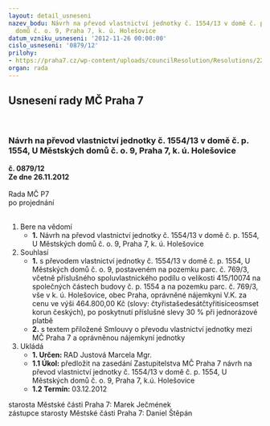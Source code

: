 ```yaml
---
layout: detail_usneseni
nazev_bodu: Návrh na převod vlastnictví jednotky č. 1554/13 v domě č. p. 1554, U Městských
  domů č. o. 9, Praha 7, k. ú. Holešovice
datum_vzniku_usneseni: '2012-11-26 00:00:00'
cislo_usneseni: '0879/12'
prilohy:
- https://praha7.cz/wp-content/uploads/councilResolution/Resolutions/22311/60-12-z_1554-13_kutilov%c3%a1_03.12.2012.doc
organ: rada
---
```

<div id="ucUsn_pList" class="usn">
	<span><h2>Usnesení rady MČ Praha 7 </h2>
<br></span><div class="standBody">
<span><h3>Návrh na převod vlastnictví jednotky č. 1554/13 v domě č. p. 1554, U Městských domů č. o. 9, Praha 7, k. ú. Holešovice</h3></span><div class="center">
		<strong>č. 0879/12</strong><br>
	</div>
<div class="center">
		<strong>Ze dne 26.11.2012</strong><br><br>
	</div>Rada MČ P7<br> po projednání<br><br><ol>
<li>Bere na vědomí<ul><li>
<strong>1.</strong> Návrh na převod vlastnictví jednotky č. 1554/13 v domě č. p. 1554, U Městských domů č. o. 9, Praha 7, k. ú. Holešovice   </li></ul>
</li>
<li>Souhlasí<ul>
<li>
<strong>1.</strong> s převodem vlastnictví jednotky č. 1554/13 v domě č. p. 1554, U Městských domů č. o. 9, postaveném na pozemku parc. č. 769/3, včetně příslušného spoluvlastnického podílu o velikosti 415/10074 na společných částech budovy č. p. 1554 a na pozemku parc. č. 769/3, vše v k. ú. Holešovice, obec Praha, oprávněné nájemkyni V.K. za cenu ve výši 464.800,00 Kč (slovy: čtyřistašedesátčtyřitisíceosmset korun českých), po poskytnutí příslušné slevy 30 % při jednorázové platbě</li>
<li>
<strong>2.</strong> s textem přiložené Smlouvy o převodu vlastnictví jednotky mezi MČ Praha 7 a oprávněnou nájemkyní jednotky            </li>
</ul>
</li>
<li>Ukládá<ul>
<li>
<strong>1. Určen: </strong>RAD Justová Marcela Mgr.</li>
<li>
<strong>1.1 Úkol: </strong>předložit na zasedání Zastupitelstva MČ Praha 7 návrh na převod vlastnictví  jednotky č. 1554/13 v domě č. p. 1554, U Městských domů č. o. 9, Praha 7, k.ú. Holešovice</li>
<li>
<strong>1.2 Termín: </strong>03.12.2012</li>
</ul>
</li>
</ol>starosta Městské části Praha 7: Marek Ječmének<br>zástupce starosty Městské části Praha 7: Daniel Štěpán 
</div>
</div>